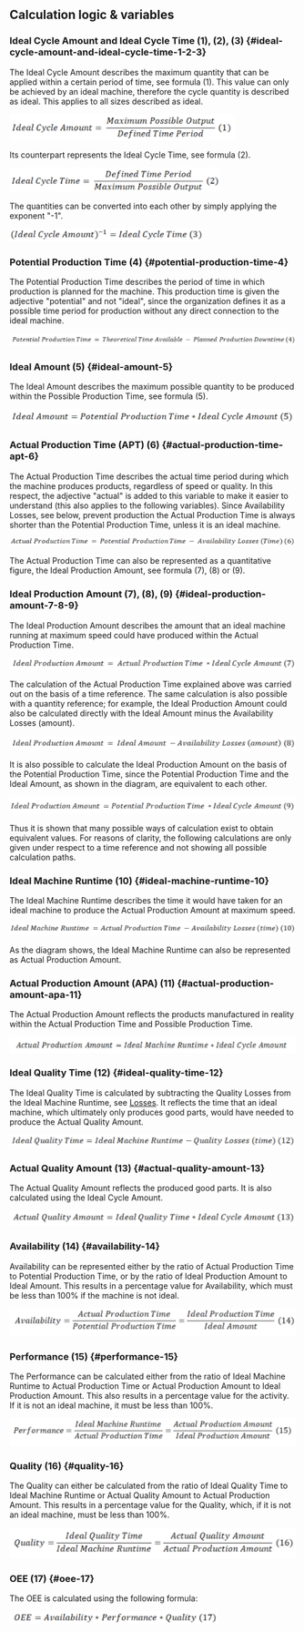 ## Calculation logic & variables

### Ideal Cycle Amount and Ideal Cycle Time (1), (2), (3) {#ideal-cycle-amount-and-ideal-cycle-time-1-2-3}

The Ideal Cycle Amount describes the maximum quantity that can be applied within a certain period of time, see formula (1). This value can only be achieved by an ideal machine, therefore the cycle quantity is described as ideal. This applies to all sizes described as ideal.

![Ideal cycle amount](/docs/images/theory-ideal-cycle-amount-formula.png)

Its counterpart represents the Ideal Cycle Time, see formula (2).

![Ideal cycle time](/docs/images/theory-ideal-cycle-time-formula.png)

The quantities can be converted into each other by simply applying the exponent "-1".

![Ideal cycle amount inverse](/docs/images/theory-ideal-cycle-amount-inverse-formula.png)

### Potential Production Time (4) {#potential-production-time-4}

The Potential Production Time describes the period of time in which production is planned for the machine. This production time is given the adjective "potential" and not "ideal", since the organization defines it as a possible time period for production without any direct connection to the ideal machine.

![Potential production time](/docs/images/theory-potential-production-time-formula.png)

### Ideal Amount (5) {#ideal-amount-5}

The Ideal Amount describes the maximum possible quantity to be produced within the Possible Production Time, see formula (5).

![Ideal amount](/docs/images/theory-ideal-amount-formula.png)

### Actual Production Time (APT) (6) {#actual-production-time-apt-6}

The Actual Production Time describes the actual time period during which the machine produces products, regardless of speed or quality. In this respect, the adjective "actual" is added to this variable to make it easier to understand (this also applies to the following variables). Since Availability Losses, see below, prevent production the Actual Production Time is always shorter than the Potential Production Time, unless it is an ideal machine.

![Actual production time](/docs/images/theory-actual-production-time-formula.png)

The Actual Production Time can also be represented as a quantitative figure, the Ideal Production Amount, see formula (7), (8) or (9).

### Ideal Production Amount (7), (8), (9) {#ideal-production-amount-7-8-9}

The Ideal Production Amount describes the amount that an ideal machine running at maximum speed could have produced within the Actual Production Time.

![Ideal production time 1](/docs/images/theory-ideal-production-amount-formula-1.png)

The calculation of the Actual Production Time explained above was carried out on the basis of a time reference. The same calculation is also possible with a quantity reference; for example, the Ideal Production Amount could also be calculated directly with the Ideal Amount minus the Availability Losses (amount).

![Ideal  production time 2](/docs/images/theory-ideal-production-amount-formula-2.png)

It is also possible to calculate the Ideal Production Amount on the basis of the Potential Production Time, since the Potential Production Time and the Ideal Amount, as shown in the diagram, are equivalent to each other.

![Ideal production time 3](/docs/images/theory-ideal-production-amount-formula-3.png)

Thus it is shown that many possible ways of calculation exist to obtain equivalent values. For reasons of clarity, the following calculations are only given under respect to a time reference and not showing all possible calculation paths.

### Ideal Machine Runtime (10) {#ideal-machine-runtime-10}

The Ideal Machine Runtime describes the time it would have taken for an ideal machine to produce the Actual Production Amount at maximum speed.

![Ideal machine runtime](/docs/images/theory-ideal-machine-runtime-formula.png)

As the diagram shows, the Ideal Machine Runtime can also be represented as  Actual Production Amount.

### Actual Production Amount (APA) (11) {#actual-production-amount-apa-11}

The Actual Production Amount reflects the products manufactured in reality within the Actual Production Time and Possible Production Time.

![Actual production amount](/docs/images/theory-actual-production-amount-formula.png)

### Ideal Quality Time (12) {#ideal-quality-time-12}

The Ideal Quality Time is calculated by subtracting the Quality Losses from the Ideal Machine Runtime, see [Losses](#losses). It reflects the time that an ideal machine, which ultimately only produces good parts, would have needed to produce the Actual Quality Amount.

![Ideal quality time](/docs/images/theory-ideal-quality-time-formula.png)

### Actual Quality Amount (13) {#actual-quality-amount-13}

The Actual Quality Amount reflects the produced good parts. It is also calculated using the Ideal Cycle Amount.

![Actual quality amount](/docs/images/theory-actual-quality-amount-formula.png)

### Availability (14) {#availability-14}

Availability can be represented either by the ratio of Actual Production Time to Potential Production Time, or by the ratio of Ideal Production Amount to Ideal Amount. This results in a percentage value for Availability, which must be less than 100% if the machine is not ideal.

![Availability](/docs/images/theory-availability-formula.png)

### Performance (15) {#performance-15}

The Performance can be calculated either from the ratio of Ideal Machine Runtime to Actual Production Time or Actual Production Amount to Ideal Production Amount. This also results in a percentage value for the activity. If it is not an ideal machine, it must be less than 100%.

![Performance](/docs/images/theory-performance-formula.png)

### Quality (16) {#quality-16}

The Quality can either be calculated from the ratio of Ideal Quality Time to Ideal Machine Runtime or Actual Quality Amount to Actual Production Amount. This results in a percentage value for the Quality, which, if it is not an ideal machine, must be less than 100%.

![Quality](/docs/images/theory-quality-formula.png)

### OEE (17) {#oee-17}

The OEE is calculated using the following formula:

![OEE](/docs/images/theory-oee-formula.png)
